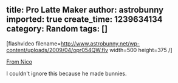 title: Pro Latte Maker
author: astrobunny
imported: true
create_time: 1239634134
category: Random
tags: []
---
[flashvideo filename=http://www.astrobunny.net/wp-content/uploads/2009/04/opr054QW.flv width=500 height=375 /]  
  
 [From Nico](http://www.nicovideo.jp/watch/sm1830841)  
  
I couldn't ignore this because he made bunnies.


